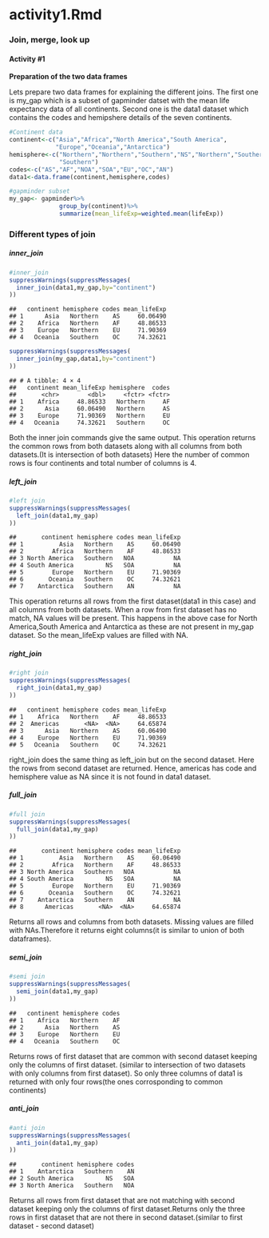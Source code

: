 activity1.Rmd
================

### Join, merge, look up

#### Activity \#1

**Preparation of the two data frames**

Lets prepare two data frames for explaining the different joins. The first one is my\_gap which is a subset of gapminder datset with the mean life expectancy data of all continents. Second one is the data1 dataset which contains the codes and hemipshere details of the seven continents.

``` r
#Continent data
continent<-c("Asia","Africa","North America","South America",
             "Europe","Oceania","Antarctica")
hemisphere<-c("Northern","Northern","Southern","NS","Northern","Southern",
              "Southern")
codes<-c("AS","AF","NOA","SOA","EU","OC","AN")
data1<-data.frame(continent,hemisphere,codes)

#gapminder subset
my_gap<- gapminder%>%
              group_by(continent)%>%
              summarize(mean_lifeExp=weighted.mean(lifeExp))
```

### Different types of join

##### inner\_join

``` r
#inner_join
suppressWarnings(suppressMessages(
  inner_join(data1,my_gap,by="continent")
))
```

    ##   continent hemisphere codes mean_lifeExp
    ## 1      Asia   Northern    AS     60.06490
    ## 2    Africa   Northern    AF     48.86533
    ## 3    Europe   Northern    EU     71.90369
    ## 4   Oceania   Southern    OC     74.32621

``` r
suppressWarnings(suppressMessages(
  inner_join(my_gap,data1,by="continent")
))
```

    ## # A tibble: 4 × 4
    ##   continent mean_lifeExp hemisphere  codes
    ##       <chr>        <dbl>     <fctr> <fctr>
    ## 1    Africa     48.86533   Northern     AF
    ## 2      Asia     60.06490   Northern     AS
    ## 3    Europe     71.90369   Northern     EU
    ## 4   Oceania     74.32621   Southern     OC

Both the inner join commands give the same output. This operation returns the common rows from both datasets along with all columns from both datasets.(It is intersection of both datasets) Here the number of common rows is four continents and total number of columns is 4.

##### left\_join

``` r
#left join
suppressWarnings(suppressMessages(
  left_join(data1,my_gap)
))
```

    ##       continent hemisphere codes mean_lifeExp
    ## 1          Asia   Northern    AS     60.06490
    ## 2        Africa   Northern    AF     48.86533
    ## 3 North America   Southern   NOA           NA
    ## 4 South America         NS   SOA           NA
    ## 5        Europe   Northern    EU     71.90369
    ## 6       Oceania   Southern    OC     74.32621
    ## 7    Antarctica   Southern    AN           NA

This operation returns all rows from the first dataset(data1 in this case) and all columns from both datasets. When a row from first dataset has no match, NA values will be present. This happens in the above case for North America,South America and Antarctica as these are not present in my\_gap dataset. So the mean\_lifeExp values are filled with NA.

##### right\_join

``` r
#right join
suppressWarnings(suppressMessages(
  right_join(data1,my_gap)
))
```

    ##   continent hemisphere codes mean_lifeExp
    ## 1    Africa   Northern    AF     48.86533
    ## 2  Americas       <NA>  <NA>     64.65874
    ## 3      Asia   Northern    AS     60.06490
    ## 4    Europe   Northern    EU     71.90369
    ## 5   Oceania   Southern    OC     74.32621

right\_join does the same thing as left\_join but on the second dataset. Here the rows from second dataset are returned. Hence, americas has code and hemisphere value as NA since it is not found in data1 dataset.

##### full\_join

``` r
#full join
suppressWarnings(suppressMessages(
  full_join(data1,my_gap)
))
```

    ##       continent hemisphere codes mean_lifeExp
    ## 1          Asia   Northern    AS     60.06490
    ## 2        Africa   Northern    AF     48.86533
    ## 3 North America   Southern   NOA           NA
    ## 4 South America         NS   SOA           NA
    ## 5        Europe   Northern    EU     71.90369
    ## 6       Oceania   Southern    OC     74.32621
    ## 7    Antarctica   Southern    AN           NA
    ## 8      Americas       <NA>  <NA>     64.65874

Returns all rows and columns from both datasets. Missing values are filled with NAs.Therefore it returns eight columns(it is similar to union of both dataframes).

##### semi\_join

``` r
#semi join
suppressWarnings(suppressMessages(
  semi_join(data1,my_gap)
))
```

    ##   continent hemisphere codes
    ## 1    Africa   Northern    AF
    ## 2      Asia   Northern    AS
    ## 3    Europe   Northern    EU
    ## 4   Oceania   Southern    OC

Returns rows of first dataset that are common with second dataset keeping only the columns of first dataset. (similar to intersection of two datasets with only columns from first dataset). So only three columns of data1 is returned with only four rows(the ones corrosponding to common continents)

##### anti\_join

``` r
#anti join
suppressWarnings(suppressMessages(
  anti_join(data1,my_gap)
))
```

    ##       continent hemisphere codes
    ## 1    Antarctica   Southern    AN
    ## 2 South America         NS   SOA
    ## 3 North America   Southern   NOA

Returns all rows from first dataset that are not matching with second dataset keeping only the columns of first dataset.Returns only the three rows in first dataset that are not there in second dataset.(similar to first dataset - second dataset)
